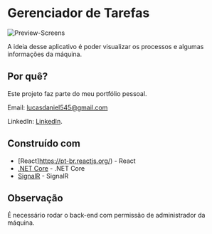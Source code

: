 # Gerenciador de Tarefas

![Preview-Screens](https://github.com/LucasDanieel/Gerenciador-de-Tarefas/blob/main/tela.gif)

A ideia desse aplicativo é poder visualizar os processos e algumas informações da máquina.

## Por quê?

Este projeto faz parte do meu portfólio pessoal.

Email: lucasdaniel545@gmail.com

LinkedIn: [LinkedIn](https://www.linkedin.com/in/lucas-daniel-a2b1bb23b/).

## Construído com

- [React]https://pt-br.reactjs.org/) - React
- [.NET Core](https://dotnet.microsoft.com/) - .NET Core
- [SignalR](https://dotnet.microsoft.com/apps/aspnet/signalr) - SignalR

## Observação

É necessário rodar o back-end com permissão de administrador da máquina.
